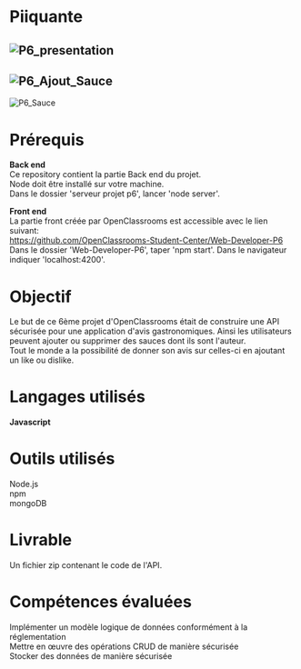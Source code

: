 # Piiquante
![P6_presentation](https://github.com/chrbour/Piiquante/assets/108238838/c6e65ba0-11bf-4a90-b3cd-2da6fde55b80)
---
![P6_Ajout_Sauce](https://github.com/chrbour/Piiquante/assets/108238838/fc419af5-4a68-41d2-b367-0e888b7b0e63)
---
![P6_Sauce](https://github.com/chrbour/Piiquante/assets/108238838/8ab13e9e-5aba-4bef-b33b-08fa0bb05bcb)
# Prérequis
**Back end**  
Ce repository contient la partie Back end du projet.  
Node doit être installé sur votre machine.  
Dans le dossier 'serveur projet p6', lancer 'node server'.

**Front end**  
La partie front créée par OpenClassrooms est accessible avec le lien suivant:  
https://github.com/OpenClassrooms-Student-Center/Web-Developer-P6  
Dans le dossier 'Web-Developer-P6', taper 'npm start'.
Dans le navigateur indiquer 'localhost:4200'.

# Objectif
Le but de ce 6ème projet d'OpenClassrooms était de construire une API sécurisée pour une application d'avis gastronomiques.
Ainsi les utilisateurs peuvent ajouter ou supprimer des sauces dont ils sont l'auteur.  
Tout le monde a la possibilité de donner son avis sur celles-ci  en ajoutant un like ou dislike.

# Langages utilisés
**Javascript**

# Outils utilisés
Node.js  
npm  
mongoDB

# Livrable
Un fichier zip contenant le code de l'API.

# Compétences évaluées
Implémenter un modèle logique de données conformément à la réglementation  
Mettre en œuvre des opérations CRUD de manière sécurisée  
Stocker des données de manière sécurisée  
